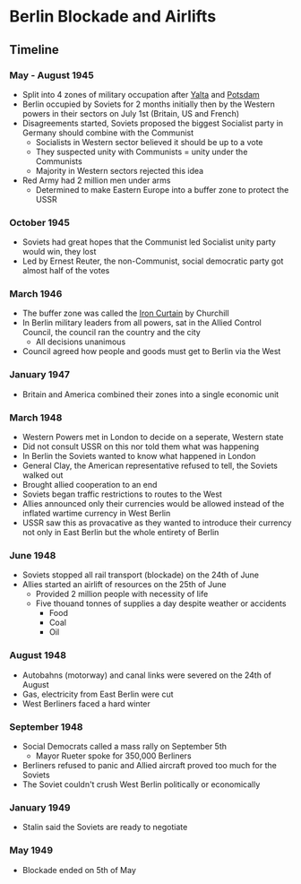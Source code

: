 # Berlin Blockade and Airlifts

## Timeline

### May - August 1945

- Split into 4 zones of military occupation after [Yalta](./yalta_conference.md) and [Potsdam](./potsdamn_conference.md)
- Berlin occupied by Soviets for 2 months initially then by the Western powers in their sectors on July 1st (Britain, US and French)
- Disagreements started, Soviets proposed the biggest Socialist party in Germany should combine with the Communist
	- Socialists in Western sector believed it should be up to a vote
	- They suspected unity with Communists = unity under the Communists
	- Majority in Western sectors rejected this idea
- Red Army had 2 million men under arms
	- Determined to make Eastern Europe into a buffer zone to protect the USSR

### October 1945

- Soviets had great hopes that the Communist led Socialist unity party would win, they lost
- Led by Ernest Reuter, the non-Communist, social democratic party got almost half of the votes

### March 1946

- The buffer zone was called the [Iron Curtain](./soviet_expansion.md/#iron-curtain-speech) by Churchill
- In Berlin military leaders from all powers, sat in the Allied Control Council, the council ran the country and the city
	- All decisions unanimous
- Council agreed how people and goods must get to Berlin via the West

### January 1947

- Britain and America combined their zones into a single economic unit

### March 1948

- Western Powers met in London to decide on a seperate, Western state
- Did not consult USSR on this nor told them what was happening
- In Berlin the Soviets wanted to know what happened in London
- General Clay, the American representative refused to tell, the Soviets walked out
- Brought allied cooperation to an end
- Soviets began traffic restrictions to routes to the West
- Allies announced only their currencies would be allowed instead of the inflated wartime currency in West Berlin
- USSR saw this as provacative as they wanted to introduce their currency not only in East Berlin but the whole entirety of Berlin

### June 1948

- Soviets stopped all rail transport (blockade) on the 24th of June
- Allies started an airlift of resources on the 25th of June
	- Provided 2 million people with necessity of life
	- Five thouand tonnes of supplies a day despite weather or accidents
		- Food
		- Coal
		- Oil

### August 1948

- Autobahns (motorway) and canal links were severed on the 24th of August
- Gas, electricity from East Berlin were cut
- West Berliners faced a hard winter

### September 1948

- Social Democrats called a mass rally on September 5th
	- Mayor Rueter spoke for 350,000 Berliners
- Berliners refused to panic and Allied aircraft proved too much for the Soviets
- The Soviet couldn't crush West Berlin politically or economically

### January 1949

- Stalin said the Soviets are ready to negotiate

### May 1949

- Blockade ended on 5th of May
